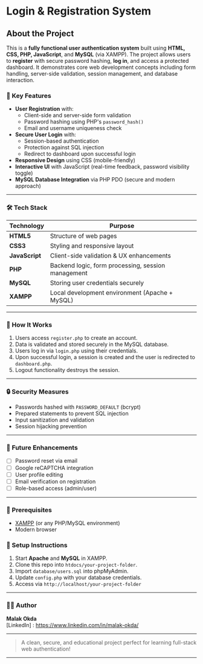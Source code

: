 # Login & Registration System

## About the Project

This is a **fully functional user authentication system** built using **HTML, CSS, PHP, JavaScript**, and **MySQL** (via XAMPP). The project allows users to **register** with secure password hashing, **log in**, and access a protected dashboard. It demonstrates core web development concepts including form handling, server-side validation, session management, and database interaction.

### 🌟 Key Features
- **User Registration** with:
  - Client-side and server-side form validation
  - Password hashing using PHP's `password_hash()`
  - Email and username uniqueness check
- **Secure User Login** with:
  - Session-based authentication
  - Protection against SQL injection
  - Redirect to dashboard upon successful login
- **Responsive Design** using CSS (mobile-friendly)
- **Interactive UI** with JavaScript (real-time feedback, password visibility toggle)
- **MySQL Database Integration** via PHP PDO (secure and modern approach)

---

### 🛠️ Tech Stack
| Technology     | Purpose |
|----------------|--------|
| **HTML5**       | Structure of web pages |
| **CSS3**        | Styling and responsive layout |
| **JavaScript**  | Client-side validation & UX enhancements |
| **PHP**         | Backend logic, form processing, session management |
| **MySQL**       | Storing user credentials securely |
| **XAMPP**       | Local development environment (Apache + MySQL) |

---

### 🚀 How It Works
1. Users access `register.php` to create an account.
2. Data is validated and stored securely in the MySQL database.
3. Users log in via `login.php` using their credentials.
4. Upon successful login, a session is created and the user is redirected to `dashboard.php`.
5. Logout functionality destroys the session.


---

### 🔒 Security Measures
- Passwords hashed with `PASSWORD_DEFAULT` (bcrypt)
- Prepared statements to prevent SQL injection
- Input sanitization and validation
- Session hijacking prevention

---

### 🎯 Future Enhancements
- [ ] Password reset via email
- [ ] Google reCAPTCHA integration
- [ ] User profile editing
- [ ] Email verification on registration
- [ ] Role-based access (admin/user)

---

### 📌 Prerequisites
- [XAMPP](https://www.apachefriends.org/) (or any PHP/MySQL environment)
- Modern browser

### 🚀 Setup Instructions
1. Start **Apache** and **MySQL** in XAMPP.
2. Clone this repo into `htdocs/your-project-folder`.
3. Import `database/users.sql` into phpMyAdmin.
4. Update `config.php` with your database credentials.
5. Access via `http://localhost/your-project-folder`

---

### 👨‍💻 Author
**Malak Okda**  
[LinkedIn] : https://www.linkedin.com/in/malak-okda/

---

> A clean, secure, and educational project perfect for learning full-stack web authentication!

---
